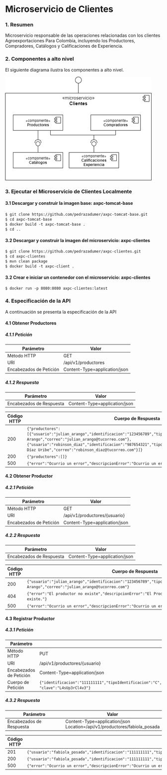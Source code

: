 # Microservicio de Clientes

### 1. Resumen
Microservicio responsable de las operaciones relacionadas con los clientes Agroexportaciones Para Colombia, incluyendo los Productores, Compradores, Catálogos y Calificaciones de Experiencia.

### 2. Componentes a alto nivel

El siguiente diagrama ilustra los componentes a alto nivel.

![MICRO_CLIENTES_COMPONENTES](./docs/MICRO_CLIENTES_COMPONENTES.png)

### 3. Ejecutar el Microservicio de Clientes Localmente

#### 3.1 Descargar y construir la imagen base: axpc-tomcat-base

```
$ git clone https://github.com/pedrazadumer/axpc-tomcat-base.git
$ cd axpc-tomcat-base
$ docker build -t axpc-tomcat-base .
$ cd ..
```

#### 3.2 Descargar y construir la imagen del microservicio: axpc-clientes

```
$ git clone https://github.com/pedrazadumer/axpc-clientes.git
$ cd axpc-clientes
$ mvn clean package
$ docker build -t axpc-client .
```

#### 3.2 Crear e iniciar un contenedor con el microservicio: axpc-clientes

```
$ docker run -p 8080:8080 axpc-clientes:latest
```

### 4. Especificación de la API

A continuación se presenta la especificación de la API

#### 4.1 Obtener Productores

##### 4.1.1 Petición
|Parámetro|Valor|
|---|---|
|Método HTTP|GET|
|URI|/api/v1/productores|
|Encabezados de Petición|Content-Type=application/json|

##### 4.1.2  Respuesta

|Parámetro|Valor|
|---|---|
|Encabezados de Respuesta|Content-Type=application/json|

|Código HTTP|Cuerpo de Respuesta|
|---|---|
|200|```{"productores":[{"usuario":"julian_arango","identificacion":"123456789","tipoIdentificacion":"C","nombre":"Julián Arango","correo":"julian_arango@tucorreo.com"},{"usuario":"robinson_diaz","identificacion":"987654321","tipoIdentificacion":"C","nombre":"Robinson Díaz Uribe","correo":"robinson_diaz@tucorreo.com"}]}```|
|200|```{"productores":[]}```|
|500|```{"error":"Ocurrio un error","descripcionError":"Ocurrio un error de tipo ABC por la razon D"}```|

#### 4.2 Obtener Productor

##### 4.2.1 Petición
|Parámetro|Valor|
|---|---|
|Método HTTP|GET|
|URI|/api/v1/productores/{usuario}|
|Encabezados de Petición|Content-Type=application/json|

##### 4.2.2 Respuesta
|Parámetro|Valor|
|---|---|
|Encabezados de Respuesta|Content-Type=application/json|

|Código HTTP|Cuerpo de Respuesta|
|---|---|
|200|```{"usuario":"julian_arango","identificacion":"123456789","tipoIdentificacion":"C","nombre":"Julián Arango","correo":"julian_arango@tucorreo.com"}```|
|404|```{"error":"El productor no existe","descripcionError":"El Productor con usuario [julian] no existe."}```|
|500|```{"error":"Ocurrio un error","descripcionError":"Ocurrio un error de tipo ABC por la razon D"}```|

#### 4.3 Registrar Productor

##### 4.3.1 Petición
|Parámetro|Valor|
|---|---|
|Método HTTP|PUT|
|URI|/api/v1/productores/{usuario}|
|Encabezados de Petición|Content-Type=application/json|
|Cuerpo de Petición|```{"identificacion":"111111111","tipoIdentificacion":"C","primerNombre":"Fabiola","segundoNombre":"","primerApellido":"Posada","segundoApellido":"Pinedo","correo":"fabiola_posada@tucorreo.com", "clave":"L4sUp3rCl4v3"}```|

##### 4.3.2 Respuesta
|Parámetro|Valor|
|---|---|
|Encabezados de Respuesta|Content-Type=application/json </br> Location=/api/v1/productores/fabiola_posada|

|Código HTTP|Cuerpo de Respuesta|
|---|---|
|201|```{"usuario":"fabiola_posada","identificacion":"111111111","tipoIdentificacion":"C","primerNombre":"Fabiola","segundoNombre":"","primerApellido":"Posada","segundoApellido":"Pinedo","correo":"fabiola_posada@tucorreo.com"}```|
|200|```{"usuario":"fabiola_posada","identificacion":"111111111","tipoIdentificacion":"C","primerNombre":"Fabiola","segundoNombre":"Emilia","primerApellido":"Posada","segundoApellido":"Pinedo","correo":"fabiola_posada@tucorreo.com"}```|
|500|```{"error":"Ocurrio un error","descripcionError":"Ocurrio un error de tipo ABC por la razon D"}```|
